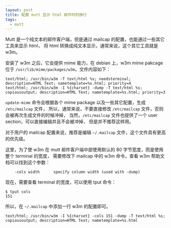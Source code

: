 ```yaml
---
layout: post
title: 配置 mutt 显示 html 邮件时的换行
tags:
  - mutt
---
```


Mutt 是一个纯文本的邮件客户端，但是通过 mailcap 的配置，也能通过一些其它工具来显示 html，
将 html 转换成纯文本显示，通常来说，这个其它工具就是 w3m。

安装了 w3m 之后，它会提供 mime 能力，在 debian 上，w3m mime pakcage 位于
`/usr/lib/mime/packages/w3m`，文件内容如下：

```
text/html; /usr/bin/w3m -T text/html %s; needsterminal; description=HTML Text; nametemplate=%s.html; priority=4
text/html; /usr/bin/w3m -I %{charset} -dump -T text/html %s; copiousoutput; description=HTML Text; nametemplate=%s.html; priority=3
```

`update-mime` 命令会根据各个 mime package 以及一些其它配置，生成 `/etc/mailcap` 文件，
所以，通常来说，不要直接修改 `/etc/mailcap` 文件，否则会被再次生成文件的时候冲掉，
当然，`/etc/mailcap` 文件也提供了一个 user section，可以直接编辑并且不会被冲掉，
但是并不推荐这样用。

对于用户的 mailcap 配置来说，推荐是编辑 `~/.mailcap` 文件，这个文件具有更高的优先级。

这里，为了使 w3m 在 mutt 邮件客户端中部使用默认的 80 字节宽度，而是使用整个 terminal 的宽度，
需要修改下 mailcap 中的 w3m 命令，查看 w3m 帮助文档可以找到这个参数：

```
    -cols width      specify column width (used with -dump)
```

现在，需要查看 terminal 的宽度，可以使用 tput 命令：

```
$ tput cols
151
```

所以，在 `~/.mailcap` 中添加一行 w3m 的配置即可。

```
text/html; /usr/bin/w3m -I %{charset} -cols 151 -dump -T text/html %s; copiousoutput; description=HTML Text; nametemplate=%s.html
```
